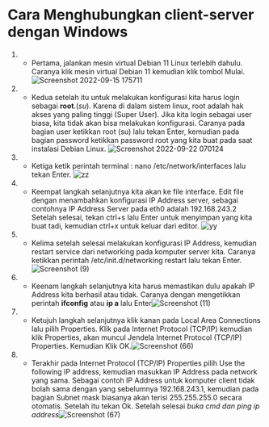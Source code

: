 # Cara Menghubungkan client-server dengan Windows

1. -  Pertama, jalankan mesin virtual Debian 11 Linux terlebih dahulu. Caranya klik mesin virtual Debian 11 kemudian klik tombol Mulai. ![Screenshot 2022-09-15 175711](https://user-images.githubusercontent.com/112459285/193059024-5165d8c0-f140-4ff6-a171-fa17a6b8796e.png)

2. - Kedua setelah itu untuk melakukan konfigurasi kita harus login sebagai **root**.(*su*). Karena di dalam sistem linux, root adalah hak akses yang paling tinggi (Super User). Jika kita login sebagai user biasa, kita tidak akan bisa melakukan konfigurasi. Caranya pada bagian user ketikkan root (su) lalu tekan Enter, kemudian pada bagian password ketikkan password root yang kita buat pada saat instalasi Debian Linux. ![Screenshot 2022-09-22 070124](https://user-images.githubusercontent.com/112459285/193059129-853e8e88-94d1-4187-b916-b34fc36a74c1.png)

3. - Ketiga ketik perintah terminal : nano /etc/network/interfaces lalu tekan Enter. ![zz](https://user-images.githubusercontent.com/112459285/193059834-bac84af1-ac3f-43a9-814b-5dccfda0102a.png)

4. - Keempat langkah selanjutnya kita akan ke file interface. Edit file dengan menambahkan konfigurasi IP Address server, sebagai contohnya IP Address Server pada eth0 adalah 192.168.243.2 Setelah selesai, tekan ctrl+s lalu Enter untuk menyimpan yang kita buat tadi, kemudian ctrl+x untuk keluar dari editor. ![yy](https://user-images.githubusercontent.com/112459285/193061242-c7e69e9e-2a95-4026-a930-b747db1ec07e.png)

5. - Kelima setelah selesai melakukan konfigurasi IP Address, kemudian restart service dari networking pada komputer server kita. Caranya ketikkan perintah /etc/init.d/networking restart lalu tekan Enter.![Screenshot (9)](https://user-images.githubusercontent.com/112459285/193062874-f30ff642-99d3-4e73-9b51-64b4ab8e6eaa.png)

6. - Keenam langkah selanjutnya kita harus memastikan dulu apakah IP Address kita berhasil atau tidak. Caranya dengan mengetikkan perintah **ifconfig** atau **ip a** lalu Enter![Screenshot (11)](https://user-images.githubusercontent.com/112459285/193063067-17537add-c643-4903-be9c-78454f4f688a.png)

8. - Ketujuh langkah selanjutnya klik kanan pada Local Area Connections lalu pilih Properties. Klik pada Internet Protocol (TCP/IP) kemudian klik Properties, akan muncul Jendela Internet Protocol (TCP/IP) Properties. Kemudian Klik OK.![Screenshot (66)](https://user-images.githubusercontent.com/112459285/193063418-e2e0c432-093e-4b85-9508-aed118baab3c.png)

9. - Terakhir pada Internet Protocol (TCP/IP) Properties pilih Use the following IP address, kemudian masukkan IP Address pada network yang sama. Sebagai contoh IP Address untuk komputer client tidak bolah sama dengan yang sebelumnya 192.168.243.1, kemudian pada bagian Subnet mask biasanya akan terisi 255.255.255.0 secara otomatis. Setelah itu tekan Ok. Setelah selesai *buka cmd dan ping ip address*![Screenshot (67)](https://user-images.githubusercontent.com/112459285/193063828-87d18000-3a7d-458e-9dcc-110313d9cf6b.png)

